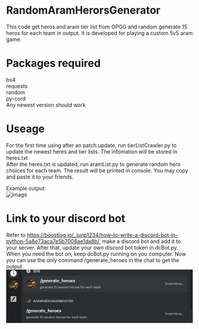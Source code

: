 # RandomAramHerorsGenerator
This code get heros and aram tier list from OPGG and random generate 15 heros for each team in output. It is developed for playing a custom 5v5 aram game.

# Packages required
bs4 <br>
requests <br>
random <br>
py-cord <br>
Any newest version should work

# Useage
For the first time using after an patch update, run tierListCrawler.py to update the newest heres and tier lists. The infomation will be stored in heres.txt <br>
After the heres.txt is updated, run aramList.py to generate random hero choices for each team. The result will be printed in console. You may copy and paste it to your friends.

Example output: <br>
![image](https://github.com/user-attachments/assets/d281280d-22c0-44bb-ad84-b099d80d8922)


# Link to your discord bot
Refer to https://boostlog.io/_junp1234/how-to-write-a-discord-bot-in-python-5a8e73aca7e5b7008ae1da8b/, make a discord bot
and add it to your server. After that, update your own discord bot token in dcBot.py. When you need the bot on, keep
dcBot.py running on you computer. Now you can use the only command /generate_heroes in the chat to get the output.
![img.png](img.png)
